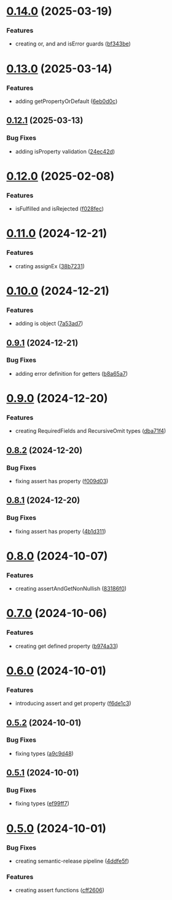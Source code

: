 # [0.14.0](https://github.com/codibre/is-this-a-pigeon/compare/v0.13.0...v0.14.0) (2025-03-19)


### Features

* creating or, and and isError guards ([bf343be](https://github.com/codibre/is-this-a-pigeon/commit/bf343be2f561abbf3392204ada7b5acb953e531b))

# [0.13.0](https://github.com/codibre/is-this-a-pigeon/compare/v0.12.1...v0.13.0) (2025-03-14)


### Features

* adding getPropertyOrDefault ([6eb0d0c](https://github.com/codibre/is-this-a-pigeon/commit/6eb0d0c8a8dd992ce4b3d7fca584dee8fbe7ef75))

## [0.12.1](https://github.com/codibre/is-this-a-pigeon/compare/v0.12.0...v0.12.1) (2025-03-13)


### Bug Fixes

* adding isProperty validation ([24ec42d](https://github.com/codibre/is-this-a-pigeon/commit/24ec42da5beea314603db4b562ad61a2489b0082))

# [0.12.0](https://github.com/codibre/is-this-a-pigeon/compare/v0.11.0...v0.12.0) (2025-02-08)


### Features

* isFulfilled and isRejected ([f028fec](https://github.com/codibre/is-this-a-pigeon/commit/f028fec259c70b24bcbec6327b80ec826bdef3c4))

# [0.11.0](https://github.com/codibre/is-this-a-pigeon/compare/v0.10.0...v0.11.0) (2024-12-21)


### Features

* crating assignEx ([38b7231](https://github.com/codibre/is-this-a-pigeon/commit/38b7231a94a3d1803ea3ca7cad9c4578df8b9348))

# [0.10.0](https://github.com/codibre/is-this-a-pigeon/compare/v0.9.1...v0.10.0) (2024-12-21)


### Features

* adding is object ([7a53ad7](https://github.com/codibre/is-this-a-pigeon/commit/7a53ad78a26518667c53effcbcd75601b5d0ce93))

## [0.9.1](https://github.com/codibre/is-this-a-pigeon/compare/v0.9.0...v0.9.1) (2024-12-21)


### Bug Fixes

* adding error definition for getters ([b8a65a7](https://github.com/codibre/is-this-a-pigeon/commit/b8a65a714eedf1580d7a56cce1f071168c61ec1a))

# [0.9.0](https://github.com/codibre/is-this-a-pigeon/compare/v0.8.2...v0.9.0) (2024-12-20)


### Features

* creating RequiredFields and RecursiveOmit types ([dba71f4](https://github.com/codibre/is-this-a-pigeon/commit/dba71f4fa0d0cc918edf80f98085c31449acf9c9))

## [0.8.2](https://github.com/codibre/is-this-a-pigeon/compare/v0.8.1...v0.8.2) (2024-12-20)


### Bug Fixes

* fixing assert has property ([f009d03](https://github.com/codibre/is-this-a-pigeon/commit/f009d0326b3367638db3bfb79b7108763d47119c))

## [0.8.1](https://github.com/codibre/is-this-a-pigeon/compare/v0.8.0...v0.8.1) (2024-12-20)


### Bug Fixes

* fixing assert has property ([4b1d311](https://github.com/codibre/is-this-a-pigeon/commit/4b1d31163c5dd8158a9bb1712679ff74ec632e46))

# [0.8.0](https://github.com/codibre/is-this-a-pigeon/compare/v0.7.0...v0.8.0) (2024-10-07)


### Features

* creating assertAndGetNonNullish ([83186f0](https://github.com/codibre/is-this-a-pigeon/commit/83186f04fba57c0d48b0986b59199bbf3099aae7))

# [0.7.0](https://github.com/codibre/is-this-a-pigeon/compare/v0.6.0...v0.7.0) (2024-10-06)


### Features

* creating get defined property ([b974a33](https://github.com/codibre/is-this-a-pigeon/commit/b974a339886f299e8172c9079e02c93d9d317dc4))

# [0.6.0](https://github.com/codibre/is-this-a-pigeon/compare/v0.5.2...v0.6.0) (2024-10-01)


### Features

* introducing assert and get property ([f6de1c3](https://github.com/codibre/is-this-a-pigeon/commit/f6de1c344fb451258ce6c97e1cca5afb1c5e48b5))

## [0.5.2](https://github.com/codibre/is-this-a-pigeon/compare/v0.5.1...v0.5.2) (2024-10-01)


### Bug Fixes

* fixing types ([a9c9d48](https://github.com/codibre/is-this-a-pigeon/commit/a9c9d48efc1f7655c5e0cee12f4d73b76550d480))

## [0.5.1](https://github.com/codibre/is-this-a-pigeon/compare/v0.5.0...v0.5.1) (2024-10-01)


### Bug Fixes

* fixing types ([ef99ff7](https://github.com/codibre/is-this-a-pigeon/commit/ef99ff712d1f63db4ec116d21d2e18733685a5bd))

# [0.5.0](https://github.com/codibre/is-this-a-pigeon/compare/v0.4.1...v0.5.0) (2024-10-01)


### Bug Fixes

* creating semantic-release pipeline ([4ddfe5f](https://github.com/codibre/is-this-a-pigeon/commit/4ddfe5f8655c5e0f3efe4f9fba4be2b8f695b8cb))


### Features

* creating assert functions ([cff2606](https://github.com/codibre/is-this-a-pigeon/commit/cff2606a96470ead723d72a8c9cae624d8c3b7ee))
